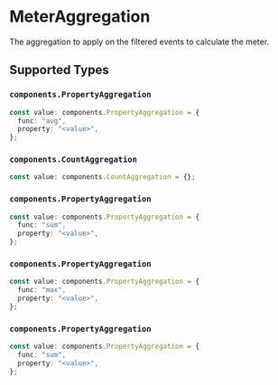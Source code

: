 # MeterAggregation

The aggregation to apply on the filtered events to calculate the meter.


## Supported Types

### `components.PropertyAggregation`

```typescript
const value: components.PropertyAggregation = {
  func: "avg",
  property: "<value>",
};
```

### `components.CountAggregation`

```typescript
const value: components.CountAggregation = {};
```

### `components.PropertyAggregation`

```typescript
const value: components.PropertyAggregation = {
  func: "sum",
  property: "<value>",
};
```

### `components.PropertyAggregation`

```typescript
const value: components.PropertyAggregation = {
  func: "max",
  property: "<value>",
};
```

### `components.PropertyAggregation`

```typescript
const value: components.PropertyAggregation = {
  func: "sum",
  property: "<value>",
};
```

